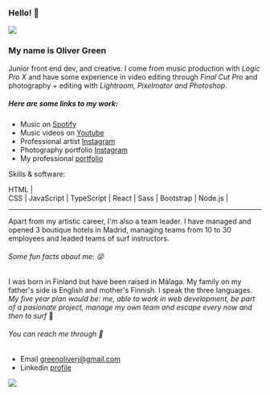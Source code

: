 ### Hello! 👋 
<img src="img/BannerOliverNov.jpg">

### My name is Oliver Green
Junior front end dev, and creative.
I come from music production with *Logic Pro X* and have some experience in video editing through *Final Cut Pro* and photography + editing with *Lightroom, Pixelmator and Photoshop*.

##### Here are some links to my work:
- Music on [Spotify](https://open.spotify.com/artist/2KZq8iWAr0lZ0L1Ua6HgQs)
- Music videos on [Youtube](https://www.youtube.com/c/COCOGREEN)
- Professional artist [Instagram](https://www.instagram.com/cocositoverde/?hl=es)
- Photography portfolio [Instagram](https://www.instagram.com/joyeuxcoco/?hl=es)
- My professional [portfolio](https://cococod3-a2405.web.app/)

Skills & software:

HTML |  
CSS | 
JavaScript | 
TypeScript | 
React | 
Sass | 
Bootstrap | 
Node.js | 


- - -

Apart from my artistic career, I'm also a team leader. I have managed and opened 3 boutique hotels in Madrid, managing teams from 10 to 30 employees and leaded teams of surf instructors.


###### Some fun facts about me: :stuck_out_tongue_closed_eyes: 
I was born in Finland but have been raised in Málaga. My family on my father's side is English and mother's Finnish. I speak the three languages.
*My five year plan would be: me, able to work in web development, be part of a pasionate project, manage my own team and escape every now and then to surf* :ocean:

###### You can reach me through :email:
- Email <a href = greenoliverj@gmail.com>greenoliverj@gmail.com</a>
- Linkedin [profile](https://www.linkedin.com/in/oliver-green-12b03784/) 


<img src="img/FooterNovGui.jpg">





<!--
**Cococod3/Cococod3** is a ✨ _special_ ✨ repository because its `README.md` (this file) appears on your GitHub profile.

Here are some ideas to get you started:

- 🔭 I’m currently working on ...
- 🌱 I’m currently learning ...
- 👯 I’m looking to collaborate on ...
- 🤔 I’m looking for help with ...
- 💬 Ask me about ...
- 📫 How to reach me: ...
- 😄 Pronouns: ...
- ⚡ Fun fact: ...
-->
